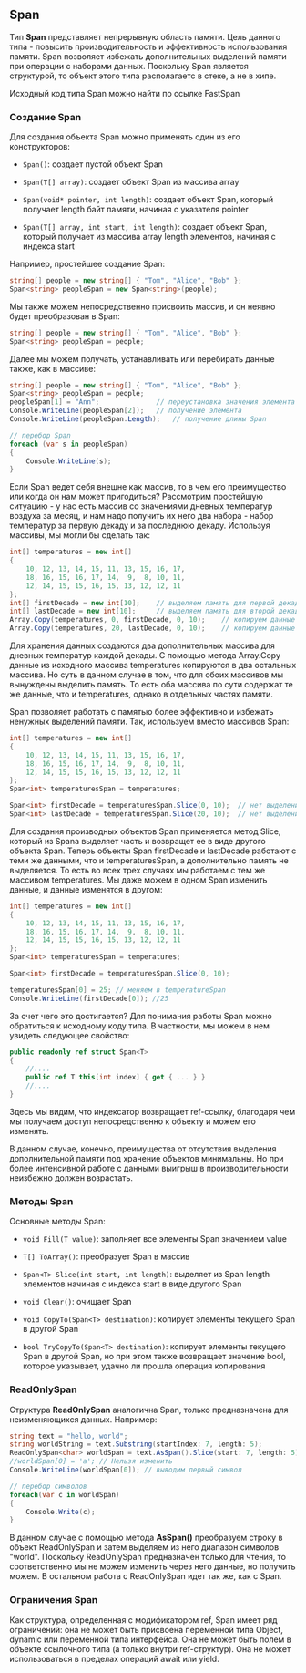 ## Span

Тип **Span** представляет непрерывную область памяти. Цель данного типа - повысить производительность и эффективность использования 
памяти. Span позволяет избежать дополнительных выделений памяти при операции с наборами данных. Поскольку Span является структурой, то объект этого типа располагаетс в стеке, а не в хипе.

Исходный код типа Span можно найти по ссылке FastSpan

### Создание Span

Для создания объекта Span можно применять один из его конструкторов:

- `Span()`: создает пустой объект Span

- `Span(T[] array)`: создает объект Span из массива array

- `Span(void* pointer, int length)`: создает объект Span, который получает length байт памяти, начиная с указателя pointer

- `Span(T[] array, int start, int length)`: создает объект Span, который получает из массива array length элементов, начиная с индекса start

Например, простейшее создание Span:

```cs
string[] people = new string[] { "Tom", "Alice", "Bob" };
Span<string> peopleSpan = new Span<string>(people);
```

Мы также можем непосредственно присвоить массив, и он неявно будет преобразован в Span:

```cs
string[] people = new string[] { "Tom", "Alice", "Bob" };
Span<string> peopleSpan = people;
```

Далее мы можем получать, устанавливать или перебирать данные также, как в массиве:

```cs
string[] people = new string[] { "Tom", "Alice", "Bob" };
Span<string> peopleSpan = people;
peopleSpan[1] = "Ann";              // переустановка значения элемента
Console.WriteLine(peopleSpan[2]);   // получение элемента
Console.WriteLine(peopleSpan.Length);   // получение длины Span

// перебор Span
foreach (var s in peopleSpan)
{
	Console.WriteLine(s);
}
```

Если Span ведет себя внешне как массив, то в чем его преимущество или когда он нам может пригодиться? Рассмотрим простейшую ситуацию - у нас есть массив со значениями дневных температур воздуха 
за месяц, и нам надо получить их него два набора - набор температур за первую декаду и за последнюю декаду. Используя массивы, мы могли бы сделать так:

```cs
int[] temperatures = new int[]
{
	10, 12, 13, 14, 15, 11, 13, 15, 16, 17,
	18, 16, 15, 16, 17, 14,  9,  8, 10, 11,
	12, 14, 15, 15, 16, 15, 13, 12, 12, 11
};
int[] firstDecade = new int[10];	// выделяем память для первой декады
int[] lastDecade = new int[10];		// выделяем память для второй декады
Array.Copy(temperatures, 0, firstDecade, 0, 10);	// копируем данные в первый массив
Array.Copy(temperatures, 20, lastDecade, 0, 10);	// копируем данные во второй массив
```

Для хранения данных создаются два дополнительных массива для дневных температур каждой декады. С помощью метода Array.Copy данные из исходного массива 
temperatures копируются в два остальных массива. Но суть в данном случае в том, что для обоих массивов мы вынуждены выделить память. То есть оба массива 
по сути содержат те же данные, что и temperatures, однако в отдельных частях памяти.

Span позволяет работать с памятью более эффективно и избежать ненужных выделений памяти. Так, используем вместо массивов Span:

```cs
int[] temperatures = new int[]
{
	10, 12, 13, 14, 15, 11, 13, 15, 16, 17,
	18, 16, 15, 16, 17, 14,  9,  8, 10, 11,
	12, 14, 15, 15, 16, 15, 13, 12, 12, 11
};
Span<int> temperaturesSpan = temperatures;

Span<int> firstDecade = temperaturesSpan.Slice(0, 10);	// нет выделения памяти под данные
Span<int> lastDecade = temperaturesSpan.Slice(20, 10);	// нет выделения памяти под данные
```

Для создания производных объектов Span применяется метод Slice, который из Spana выделяет часть и возвращет ее в виде другого объекта Span. 
Теперь объекты Span firstDecade и lastDecade работают с теми же данными, что и temperaturesSpan, а дополнительно память не выделяется. То есть во всех трех случаях 
мы работаем с тем же массивом temperatures. Мы даже можем в одном Span изменить данные, и данные изменятся в другом:

```cs
int[] temperatures = new int[]
{
	10, 12, 13, 14, 15, 11, 13, 15, 16, 17,
	18, 16, 15, 16, 17, 14,  9,  8, 10, 11,
	12, 14, 15, 15, 16, 15, 13, 12, 12, 11
};
Span<int> temperaturesSpan = temperatures;

Span<int> firstDecade = temperaturesSpan.Slice(0, 10);

temperaturesSpan[0] = 25; // меняем в temperatureSpan
Console.WriteLine(firstDecade[0]); //25
```

За счет чего это достигается? Для понимания работы Span можно обратиться к исходному коду типа. В частности, мы можем в нем увидеть следующее свойство:

```cs
public readonly ref struct Span<T>
{
	//....
	public ref T this[int index] { get { ... } }
	//....
}
```

Здесь мы видим, что индексатор возвращает ref-ссылку, благодаря чем мы получаем доступ непосредственно к объекту и можем его изменять.

В данном случае, конечно, преимущества от отсутствия выделения дополнительной памяти под хранение объектов минимальны. Но при более интенсивной работе с данными выигрыш в производительности неизбежно 
должен возрастать.

### Методы Span

Основные методы Span:

- `void Fill(T value)`: заполняет все элементы Span значением value

- `T[] ToArray()`: преобразует Span в массив

- `Span<T> Slice(int start, int length)`: выделяет из Span length элементов начиная с индекса start в виде другого Span

- `void Clear()`: очищает Span

- `void CopyTo(Span<T> destination)`: копирует элементы текущего Span в другой Span

- `bool TryCopyTo(Span<T> destination)`: копирует элементы текущего Span в другой Span, но при этом также возвращает значение bool, 
которое указывает, удачно ли прошла операция копирования

### ReadOnlySpan

Структура **ReadOnlySpan** аналогична Span, только предназначена для неизменяющихся данных. Например:

```cs
string text = "hello, world";
string worldString = text.Substring(startIndex: 7, length: 5); 			 // есть выделение памяти под символы
ReadOnlySpan<char> worldSpan = text.AsSpan().Slice(start: 7, length: 5); // нет выделения памяти под символы
//worldSpan[0] = 'a'; // Нельзя изменить
Console.WriteLine(worldSpan[0]); // выводим первый символ

// перебор символов
foreach(var c in worldSpan)
{
	Console.Write(c);
}
```

В данном случае с помощью метода **AsSpan()** преобразуем строку в объект ReadOnlySpan<char> и затем выделяем из него диапазон символов "world". 
Поскольку ReadOnlySpan предназначен только для чтения, то соответственно мы не можем изменить через него данные, но получить можем. В остальном 
работа с ReadOnlySpan идет так же, как с Span.

### Ограничения Span

Как структура, определенная с модификатором ref, Span имеет ряд ограничений: она не может быть присвоена переменной типа Object, dynamic 
или переменной типа интерфейса. Она не может быть полем в объекте ссылочного типа (а только внутри ref-структур). Она не может использоваться в пределах операций await или yield.

